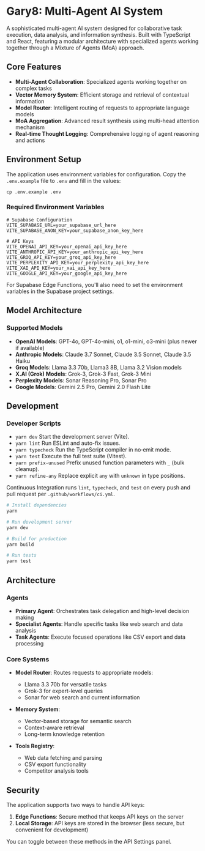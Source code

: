 # Gary8: Multi-Agent AI System

A sophisticated multi-agent AI system designed for collaborative task execution, data analysis, and information synthesis. Built with TypeScript and React, featuring a modular architecture with specialized agents working together through a Mixture of Agents (MoA) approach.

## Core Features

- **Multi-Agent Collaboration**: Specialized agents working together on complex tasks
- **Vector Memory System**: Efficient storage and retrieval of contextual information
- **Model Router**: Intelligent routing of requests to appropriate language models
- **MoA Aggregation**: Advanced result synthesis using multi-head attention mechanism
- **Real-time Thought Logging**: Comprehensive logging of agent reasoning and actions

## Environment Setup

The application uses environment variables for configuration. Copy the `.env.example` file to `.env` and fill in the values:

```
cp .env.example .env
```

### Required Environment Variables

```
# Supabase Configuration
VITE_SUPABASE_URL=your_supabase_url_here
VITE_SUPABASE_ANON_KEY=your_supabase_anon_key_here

# API Keys
VITE_OPENAI_API_KEY=your_openai_api_key_here
VITE_ANTHROPIC_API_KEY=your_anthropic_api_key_here
VITE_GROQ_API_KEY=your_groq_api_key_here
VITE_PERPLEXITY_API_KEY=your_perplexity_api_key_here
VITE_XAI_API_KEY=your_xai_api_key_here
VITE_GOOGLE_API_KEY=your_google_api_key_here
```

For Supabase Edge Functions, you'll also need to set the environment variables in the Supabase project settings.

## Model Architecture

### Supported Models

- **OpenAI Models**: GPT-4o, GPT-4o-mini, o1, o1-mini, o3-mini (plus newer if available)
- **Anthropic Models**: Claude 3.7 Sonnet, Claude 3.5 Sonnet, Claude 3.5 Haiku
- **Groq Models**: Llama 3.3 70b, Llama3 8B, Llama 3.2 Vision models
- **X.AI (Grok) Models**: Grok-3, Grok-3 Fast, Grok-3 Mini
- **Perplexity Models**: Sonar Reasoning Pro, Sonar Pro
- **Google Models**: Gemini 2.5 Pro, Gemini 2.0 Flash Lite

## Development

### Developer Scripts

- `yarn dev`         Start the development server (Vite).
- `yarn lint`        Run ESLint and auto-fix issues.
- `yarn typecheck`   Run the TypeScript compiler in no‑emit mode.
 - `yarn test`        Execute the full test suite (Vitest).
 - `yarn prefix-unused`  Prefix unused function parameters with `_` (bulk cleanup).
 - `yarn refine-any`     Replace explicit `any` with `unknown` in type positions.

Continuous Integration runs `lint`, `typecheck`, and `test` on every push and pull request per `.github/workflows/ci.yml`.

```bash
# Install dependencies
yarn

# Run development server
yarn dev

# Build for production
yarn build

# Run tests
yarn test
```

## Architecture

### Agents

- **Primary Agent**: Orchestrates task delegation and high-level decision making
- **Specialist Agents**: Handle specific tasks like web search and data analysis
- **Task Agents**: Execute focused operations like CSV export and data processing

### Core Systems

- **Model Router**: Routes requests to appropriate models:
  - Llama 3.3 70b for versatile tasks
  - Grok-3 for expert-level queries
  - Sonar for web search and current information

- **Memory System**:
  - Vector-based storage for semantic search
  - Context-aware retrieval
  - Long-term knowledge retention

- **Tools Registry**:
  - Web data fetching and parsing
  - CSV export functionality
  - Competitor analysis tools

## Security

The application supports two ways to handle API keys:

1. **Edge Functions**: Secure method that keeps API keys on the server
2. **Local Storage**: API keys are stored in the browser (less secure, but convenient for development)

You can toggle between these methods in the API Settings panel.